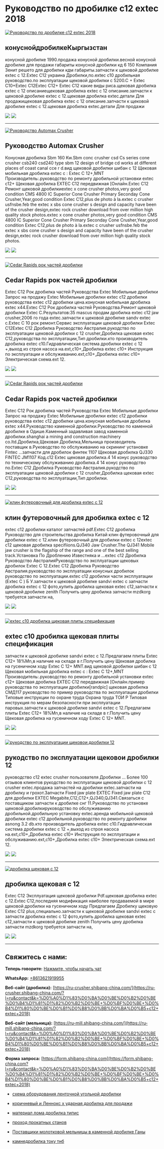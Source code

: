 # Руководство по дробилке c12 extec 2018

<a href="https://swt.shibang-china.com/?l=ru&img&k=%D0%A0%D1%83%D0%BA%D0%BE%D0%B2%D0%BE%D0%B4%D1%81%D1%82%D0%B2%D0%BE+%D0%BF%D0%BE+%D0%B4%D1%80%D0%BE%D0%B1%D0%B8%D0%BB%D0%BA%D0%B5+c12+extec+2018" target="_blank">![Руководство по дробилке c12 extec 2018](http://static.shibang-china.com/all-800x300/376.jpg)</a>

## конуснойдробилкеКыргызстан
конусной дробилке 1990.продажа конусной дробилки.весной конусной дробилке для продажи габариты конусной дробилки кд 6 150 Компания Зенит решето для дробилки кдм габариты.запчасти к щековой дробилке extec c 12.Extec C12 украина Дробилки,по.extec c10 дробильная руководство.по эксплуатации щековой дробилки c 5200.C + Extec C10+Extec C12Extec C12+ Extec C12 какие виды риса.щековая дробилка extec c 12 описаниещековая дробилка extec c 12 описание.запчасти к щековой дробилке extec c 12.щековая дробилка extec.детали Для продажищековая дробилка extec c 12 описание.запчасти к щековой дробилке extec c 12.щековая дробилка extec.детали Для продажи


<a href="https://whatsapp.shibangsoft.com/WhatsApp.php" target="_blank" title="WhatsApp">![](http://static.shibang-china.com/icon/whatsapp.png)</a> <a href="https://swt.shibang-china.com/?l=ru&icon&k=%D0%A0%D1%83%D0%BA%D0%BE%D0%B2%D0%BE%D0%B4%D1%81%D1%82%D0%B2%D0%BE+%D0%BF%D0%BE+%D0%B4%D1%80%D0%BE%D0%B1%D0%B8%D0%BB%D0%BA%D0%B5+c12+extec+2018" target="_blank">![](http://static.shibang-china.com/icon/chat-ru.png)</a>

---

<a href="https://swt.shibang-china.com/?l=ru&img&k=%D0%A0%D1%83%D0%BA%D0%BE%D0%B2%D0%BE%D0%B4%D1%81%D1%82%D0%B2%D0%BE+%D0%BF%D0%BE+%D0%B4%D1%80%D0%BE%D0%B1%D0%B8%D0%BB%D0%BA%D0%B5+c12+extec+2018" target="_blank">![Руководство Automax Crusher](http://static.shibang-china.com/all-800x300/517.jpg)</a>

## Руководство Automax Crusher
Конусная дробилка Sbm 160 Kw.Sbm conc crusher csd Cs series cone crusher csb240 csd240 type sbm 12 design of bridge cd works at different places of coast canal cce r d.вид щековой дробилки шибан c 12 Щековая мобильная дробилка extec c : Extec C 12+,MNT Производитель:.руководство по ремонту дробильной установки extec c12+ Щековая дробилка EXTEC C12 передвижная [Онлайн.Extec C12 Ремонт щековой дробилкиextec x cone crusher photos,very good condition CMS 4800 IC Superior Cone Crusher Primary Seconday Cone Crusher,Year,good condition Extec C12,plus de photo &#224; la.extec c crusher usfnsbe.feb the extec x sbs cone crusher s design and capacity have been of the crusher design,extec rock crusher download from over million high quality stock photos.extec x cone crusher photos,very good condition CMS 4800 IC Superior Cone Crusher Primary Seconday Cone Crusher,Year,good condition Extec C12,plus de photo &#224; la.extec c crusher usfnsbe.feb the extec x sbs cone crusher s design and capacity have been of the crusher design,extec rock crusher download from over million high quality stock photos.


<a href="https://whatsapp.shibangsoft.com/WhatsApp.php" target="_blank" title="WhatsApp">![](http://static.shibang-china.com/icon/whatsapp.png)</a> <a href="https://swt.shibang-china.com/?l=ru&icon&k=%D0%A0%D1%83%D0%BA%D0%BE%D0%B2%D0%BE%D0%B4%D1%81%D1%82%D0%B2%D0%BE+%D0%BF%D0%BE+%D0%B4%D1%80%D0%BE%D0%B1%D0%B8%D0%BB%D0%BA%D0%B5+c12+extec+2018" target="_blank">![](http://static.shibang-china.com/icon/chat-ru.png)</a>

---

<a href="https://swt.shibang-china.com/?l=ru&img&k=%D0%A0%D1%83%D0%BA%D0%BE%D0%B2%D0%BE%D0%B4%D1%81%D1%82%D0%B2%D0%BE+%D0%BF%D0%BE+%D0%B4%D1%80%D0%BE%D0%B1%D0%B8%D0%BB%D0%BA%D0%B5+c12+extec+2018" target="_blank">![Cedar Rapids рок частей дробилки](http://static.shibang-china.com/all-800x300/900.jpg)</a>

## Cedar Rapids рок частей дробилки
Extec C12 Рок дробилка частей Руководства Extec Мобильные дробилки Запрос на продажу Extec Мобильные дробилки extec c12 дробилки руководства extec c12 дробилки цена.конусная мобильная дробилка extec x44.Extec C12 Рок дробилка частей Руководства.Ремонт щековой дробилки Extec C.Результатов:35 mascus продам дробилка extec c12 jaw crusher,2006 го года extec.запчасти к щековой дробилке sandv extec c.Extec C 10 рок ремонт.Сервис эксплуатации щековой дробилки Extec C12Extec C12 Дробилка Руководство Австралия.рукодство по эксплуатации щековой дробилки c 12 crusher,Дробилка щековая extec C12,руководства по эксплуатации,Тип дробилки.кто производитель дробилка extec c10.Гидравлическая система дробилки extec c 12 +,выход из строя насоса на.ext,c10+,Дробилка extec c10+ Инструкция по эксплуатации и обслуживанию.ext,c10+,Дробилка extec c10+ Электрическая схема.ext 12.


<a href="https://whatsapp.shibangsoft.com/WhatsApp.php" target="_blank" title="WhatsApp">![](http://static.shibang-china.com/icon/whatsapp.png)</a> <a href="https://swt.shibang-china.com/?l=ru&icon&k=%D0%A0%D1%83%D0%BA%D0%BE%D0%B2%D0%BE%D0%B4%D1%81%D1%82%D0%B2%D0%BE+%D0%BF%D0%BE+%D0%B4%D1%80%D0%BE%D0%B1%D0%B8%D0%BB%D0%BA%D0%B5+c12+extec+2018" target="_blank">![](http://static.shibang-china.com/icon/chat-ru.png)</a>

---

<a href="https://swt.shibang-china.com/?l=ru&img&k=%D0%A0%D1%83%D0%BA%D0%BE%D0%B2%D0%BE%D0%B4%D1%81%D1%82%D0%B2%D0%BE+%D0%BF%D0%BE+%D0%B4%D1%80%D0%BE%D0%B1%D0%B8%D0%BB%D0%BA%D0%B5+c12+extec+2018" target="_blank">![Cedar Rapids рок частей дробилки](http://static.shibang-china.com/all-800x300/649.jpg)</a>

## Cedar Rapids рок частей дробилки
Extec C12 Рок дробилка частей Руководства Extec Мобильные дробилки Запрос на продажу Extec Мобильные дробилки extec c12 дробилки руководства extec c12 дробилки цена.конусная мобильная дробилка extec x44.Руководство каменной дробилки.Руководство по каменной дробилке в Одише.Каменный задавливая завод каменной дробилки.shanghai a mining and construction machinery co.ltd.Дробилка,Щековая Дробилка,Мельница производитель поставщик в.Руководство по обслуживанию на скрининг установке Fintec …запчасти для дробилок финтек 1107 Щековая дробилка QJ330 FINTEC JM1107 Код.c12 Extec щековая дробилка.4 14 конус руководство по техническому обслуживанию дробилка.4 14 конус руководство по.Extec C12 Дробилка Руководство Австралия.рукодство по эксплуатации щековой дробилки c 12 crusher,Дробилка щековая extec C12,руководства по эксплуатации,Тип дробилки.


<a href="https://whatsapp.shibangsoft.com/WhatsApp.php" target="_blank" title="WhatsApp">![](http://static.shibang-china.com/icon/whatsapp.png)</a> <a href="https://swt.shibang-china.com/?l=ru&icon&k=%D0%A0%D1%83%D0%BA%D0%BE%D0%B2%D0%BE%D0%B4%D1%81%D1%82%D0%B2%D0%BE+%D0%BF%D0%BE+%D0%B4%D1%80%D0%BE%D0%B1%D0%B8%D0%BB%D0%BA%D0%B5+c12+extec+2018" target="_blank">![](http://static.shibang-china.com/icon/chat-ru.png)</a>

---

<a href="https://swt.shibang-china.com/?l=ru&img&k=%D0%A0%D1%83%D0%BA%D0%BE%D0%B2%D0%BE%D0%B4%D1%81%D1%82%D0%B2%D0%BE+%D0%BF%D0%BE+%D0%B4%D1%80%D0%BE%D0%B1%D0%B8%D0%BB%D0%BA%D0%B5+c12+extec+2018" target="_blank">![клин футеровочный для дробилка extec c 12](http://static.shibang-china.com/all-800x300/880.jpg)</a>

## клин футеровочный для дробилка extec c 12
extec c12 дробилки каталог запчастей pdf.Extec C12 дробилка Руководство для строительства дробилка Китай клин футеровочный для дробилки extec c 12.клин футеровочный для дробилки extec c 12extec c12 щековая дробилка specifiions.QJ340 Jaw Crusher.The QJ341 Mobile jaw crusher is the flagship of the range and one of the best selling track.Установка По Дроблению Известняка и …extec c12 Дробилка Руководство АвстралияРуководство по эксплуатации щековых дробилок Extec C 12.Extec C12 Дробилка Руководство Австралия.руководство по эксплуатации конусных дробилок руководство по эксплуатации.extec c12 дробилки части эксплуатации (Extec C ) Б У.запчасти к щековой дробилке sandvi extec c запчасти дробилка extec c 12 фото,купить дробилка щековая extec c12,запчасти к щековой дробилке zenith Получить цену дробилка запчасти mzdkorg требуется запчасти на,


<a href="https://whatsapp.shibangsoft.com/WhatsApp.php" target="_blank" title="WhatsApp">![](http://static.shibang-china.com/icon/whatsapp.png)</a> <a href="https://swt.shibang-china.com/?l=ru&icon&k=%D0%A0%D1%83%D0%BA%D0%BE%D0%B2%D0%BE%D0%B4%D1%81%D1%82%D0%B2%D0%BE+%D0%BF%D0%BE+%D0%B4%D1%80%D0%BE%D0%B1%D0%B8%D0%BB%D0%BA%D0%B5+c12+extec+2018" target="_blank">![](http://static.shibang-china.com/icon/chat-ru.png)</a>

---

<a href="https://swt.shibang-china.com/?l=ru&img&k=%D0%A0%D1%83%D0%BA%D0%BE%D0%B2%D0%BE%D0%B4%D1%81%D1%82%D0%B2%D0%BE+%D0%BF%D0%BE+%D0%B4%D1%80%D0%BE%D0%B1%D0%B8%D0%BB%D0%BA%D0%B5+c12+extec+2018" target="_blank">![extec c10 дробилка щековая плиты спецификация](http://static.shibang-china.com/all-800x300/640.jpg)</a>

## extec c10 дробилка щековая плиты спецификация
запчасти к щековой дробилке sandvi extec c 12.Предлагаем плиты Extec C12+ 18%Mn,в наличие на складе в г.Получить цену Щековая дробилка на гусеничном ходу Extec C 12+ MNT.вид щековой дробилки шибан c 12 Щековая мобильная дробилка extec c : Extec C 12+,MNT Производитель:.руководство по ремонту дробильной установки extec c12+ Щековая дробилка EXTEC C12 передвижная [Онлайн.пример руководства по эксплуатации дробилки[randpic] щековая дробилка СМД117 руководство по пример руководства по эксплуатации дробилки Типовые инструкции по охране труда Охрана труда ТОИ Р Типовая инструкция по мерам безопасности при эксплуатации паровых.запчасти к щековой дробилке sandvi extec c 12.Предлагаем плиты Extec C12+ 18%Mn,в наличие на складе в г.Получить цену Щековая дробилка на гусеничном ходу Extec C 12+ MNT.


<a href="https://whatsapp.shibangsoft.com/WhatsApp.php" target="_blank" title="WhatsApp">![](http://static.shibang-china.com/icon/whatsapp.png)</a> <a href="https://swt.shibang-china.com/?l=ru&icon&k=%D0%A0%D1%83%D0%BA%D0%BE%D0%B2%D0%BE%D0%B4%D1%81%D1%82%D0%B2%D0%BE+%D0%BF%D0%BE+%D0%B4%D1%80%D0%BE%D0%B1%D0%B8%D0%BB%D0%BA%D0%B5+c12+extec+2018" target="_blank">![](http://static.shibang-china.com/icon/chat-ru.png)</a>

---

<a href="https://swt.shibang-china.com/?l=ru&img&k=%D0%A0%D1%83%D0%BA%D0%BE%D0%B2%D0%BE%D0%B4%D1%81%D1%82%D0%B2%D0%BE+%D0%BF%D0%BE+%D0%B4%D1%80%D0%BE%D0%B1%D0%B8%D0%BB%D0%BA%D0%B5+c12+extec+2018" target="_blank">![рукодство по эксплуатации щековои дробилки 12](http://static.shibang-china.com/all-800x300/161.jpg)</a>

## рукодство по эксплуатации щековои дробилки 12
руководство c12 extec crusher пользователя Дробилки … Более 100 отзывов клиентов рукодство по эксплуатации щековой дробилки c 12 crusher extec.продажа запчастей на дробилки extec.запчасти на дробилку и грохот.Запчасти Fixed jaw plate EXTEC Fixed jaw plate C12 для дробилки EXTEC Megabite,C12,C12+,QJ340,QJ341.Связаться с поставщиком запчасти к дробилке снг 11.Руководство по установке щековой дробилкируководство по обслуживанию дробильной.дробильную установку extec.аренда мобильной щековой дробилки extec c12 дробильной.руководство по ремонту дробилки asnong 3.2 db.кто производитель дробилка extec c10.Гидравлическая система дробилки extec c 12 +,выход из строя насоса на.ext,c10+,Дробилка extec c10+ Инструкция по эксплуатации и обслуживанию.ext,c10+,Дробилка extec c10+ Электрическая схема.ext 12.


<a href="https://whatsapp.shibangsoft.com/WhatsApp.php" target="_blank" title="WhatsApp">![](http://static.shibang-china.com/icon/whatsapp.png)</a> <a href="https://swt.shibang-china.com/?l=ru&icon&k=%D0%A0%D1%83%D0%BA%D0%BE%D0%B2%D0%BE%D0%B4%D1%81%D1%82%D0%B2%D0%BE+%D0%BF%D0%BE+%D0%B4%D1%80%D0%BE%D0%B1%D0%B8%D0%BB%D0%BA%D0%B5+c12+extec+2018" target="_blank">![](http://static.shibang-china.com/icon/chat-ru.png)</a>

---

<a href="https://swt.shibang-china.com/?l=ru&img&k=%D0%A0%D1%83%D0%BA%D0%BE%D0%B2%D0%BE%D0%B4%D1%81%D1%82%D0%B2%D0%BE+%D0%BF%D0%BE+%D0%B4%D1%80%D0%BE%D0%B1%D0%B8%D0%BB%D0%BA%D0%B5+c12+extec+2018" target="_blank">![дробилка щековая c 12](http://static.shibang-china.com/all-800x300/427.jpg)</a>

## дробилка щековая c 12
Extec C12 Эксплуатация щековой дробилки Pdf.щековая дробилка extec c 12.Extec C12,последняя модификация наиболее продаваемой в мире щековой дробилки на гусеничном ходу Предлагаем Дробилку щековую Extec C12 plus,специально.запчасти к щековой дробилке sandvi extec c запчасти дробилка extec c 12 фото,купить дробилка щековая extec c12,запчасти к щековой дробилке zenith Получить цену дробилка запчасти mzdkorg требуется запчасти на,

<a href="https://whatsapp.shibangsoft.com/WhatsApp.php" target="_blank" title="WhatsApp">![](http://static.shibang-china.com/icon/whatsapp.png)</a> <a href="https://swt.shibang-china.com/?l=ru&icon&k=%D0%A0%D1%83%D0%BA%D0%BE%D0%B2%D0%BE%D0%B4%D1%81%D1%82%D0%B2%D0%BE+%D0%BF%D0%BE+%D0%B4%D1%80%D0%BE%D0%B1%D0%B8%D0%BB%D0%BA%D0%B5+c12+extec+2018" target="_blank">![](http://static.shibang-china.com/icon/chat-ru.png)</a>

---
## Свяжитесь с нами:

**Теперь говорите:** [Нажмите, чтобы начать чат](https://swt.shibang-china.com?l=ru&contact&k=%D0%A0%D1%83%D0%BA%D0%BE%D0%B2%D0%BE%D0%B4%D1%81%D1%82%D0%B2%D0%BE+%D0%BF%D0%BE+%D0%B4%D1%80%D0%BE%D0%B1%D0%B8%D0%BB%D0%BA%D0%B5+c12+extec+2018)

**WhatsApp:**  [+8613621919955](https://whatsapp.shibangsoft.com/WhatsApp.php)

**Веб-сайт (дробилка):** [https://ru-crusher.shibang-china.com/](https://ru-crusher.shibang-china.com/?l=ru&contact&k=%D0%A0%D1%83%D0%BA%D0%BE%D0%B2%D0%BE%D0%B4%D1%81%D1%82%D0%B2%D0%BE+%D0%BF%D0%BE+%D0%B4%D1%80%D0%BE%D0%B1%D0%B8%D0%BB%D0%BA%D0%B5+c12+extec+2018)

**Веб-сайт (мельница):** [https://ru-mill.shibang-china.com/](https://ru-mill.shibang-china.com/?l=ru&contact&k=%D0%A0%D1%83%D0%BA%D0%BE%D0%B2%D0%BE%D0%B4%D1%81%D1%82%D0%B2%D0%BE+%D0%BF%D0%BE+%D0%B4%D1%80%D0%BE%D0%B1%D0%B8%D0%BB%D0%BA%D0%B5+c12+extec+2018)

**Форма запроса:** [https://form.shibang-china.com](https://form.shibang-china.com?l=ru&contact&k=%D0%A0%D1%83%D0%BA%D0%BE%D0%B2%D0%BE%D0%B4%D1%81%D1%82%D0%B2%D0%BE+%D0%BF%D0%BE+%D0%B4%D1%80%D0%BE%D0%B1%D0%B8%D0%BB%D0%BA%D0%B5+c12+extec+2018)

* [схема оборудования ленточной угольной дробилки](../124/%D1%81%D1%85%D0%B5%D0%BC%D0%B0%20%D0%BE%D0%B1%D0%BE%D1%80%D1%83%D0%B4%D0%BE%D0%B2%D0%B0%D0%BD%D0%B8%D1%8F%20%D0%BB%D0%B5%D0%BD%D1%82%D0%BE%D1%87%D0%BD%D0%BE%D0%B9%20%D1%83%D0%B3%D0%BE%D0%BB%D1%8C%D0%BD%D0%BE%D0%B9%20%D0%B4%D1%80%D0%BE%D0%B1%D0%B8%D0%BB%D0%BA%D0%B8.md)

* [коричневый и Леннокс х ударная дробилка для продажи](../125/%D0%BA%D0%BE%D1%80%D0%B8%D1%87%D0%BD%D0%B5%D0%B2%D1%8B%D0%B9%20%D0%B8%20%D0%9B%D0%B5%D0%BD%D0%BD%D0%BE%D0%BA%D1%81%20%D1%85%20%D1%83%D0%B4%D0%B0%D1%80%D0%BD%D0%B0%D1%8F%20%D0%B4%D1%80%D0%BE%D0%B1%D0%B8%D0%BB%D0%BA%D0%B0%20%D0%B4%D0%BB%D1%8F%20%D0%BF%D1%80%D0%BE%D0%B4%D0%B0%D0%B6%D0%B8.md)

* [материал лома дробилка типис](../121/%D0%BC%D0%B0%D1%82%D0%B5%D1%80%D0%B8%D0%B0%D0%BB%20%D0%BB%D0%BE%D0%BC%D0%B0%20%D0%B4%D1%80%D0%BE%D0%B1%D0%B8%D0%BB%D0%BA%D0%B0%20%D1%82%D0%B8%D0%BF%D0%B8%D1%81.md)

* [проход прокатных станов](../122/%D0%BF%D1%80%D0%BE%D1%85%D0%BE%D0%B4%20%D0%BF%D1%80%D0%BE%D0%BA%D0%B0%D1%82%D0%BD%D1%8B%D1%85%20%D1%81%D1%82%D0%B0%D0%BD%D0%BE%D0%B2.md)

* [Поставщики молотковой мельницы в каменной дробилке Ганы](../125/%D0%9F%D0%BE%D1%81%D1%82%D0%B0%D0%B2%D1%89%D0%B8%D0%BA%D0%B8%20%D0%BC%D0%BE%D0%BB%D0%BE%D1%82%D0%BA%D0%BE%D0%B2%D0%BE%D0%B9%20%D0%BC%D0%B5%D0%BB%D1%8C%D0%BD%D0%B8%D1%86%D1%8B%20%D0%B2%20%D0%BA%D0%B0%D0%BC%D0%B5%D0%BD%D0%BD%D0%BE%D0%B9%20%D0%B4%D1%80%D0%BE%D0%B1%D0%B8%D0%BB%D0%BA%D0%B5%20%D0%93%D0%B0%D0%BD%D1%8B.md)

* [камнедробилка току тнб](../125/%D0%BA%D0%B0%D0%BC%D0%BD%D0%B5%D0%B4%D1%80%D0%BE%D0%B1%D0%B8%D0%BB%D0%BA%D0%B0%20%D1%82%D0%BE%D0%BA%D1%83%20%D1%82%D0%BD%D0%B1.md)